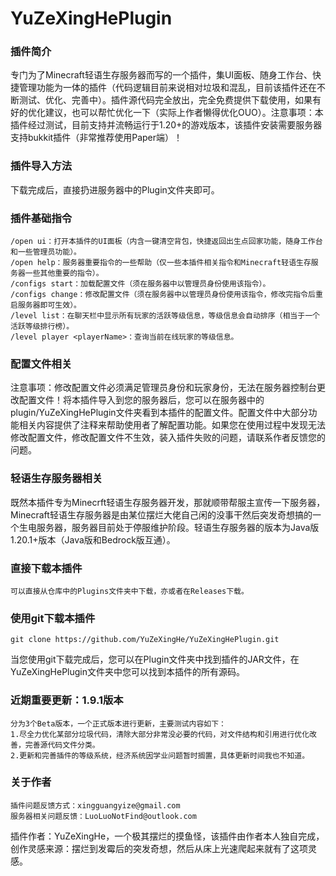# YuZeXingHePlugin
### 插件简介
专门为了Minecraft轻语生存服务器而写的一个插件，集UI面板、随身工作台、快捷管理功能为一体的插件（代码逻辑目前来说相对垃圾和混乱，目前该插件还在不断测试、优化、完善中）。插件源代码完全放出，完全免费提供下载使用，如果有好的优化建议，也可以帮忙优化一下（实际上作者懒得优化OUO）。注意事项：本插件经过测试，目前支持并流畅运行于1.20+的游戏版本，该插件安装需要服务器支持bukkit插件（非常推荐使用Paper端）！
### 插件导入方法
下载完成后，直接扔进服务器中的Plugin文件夹即可。
### 插件基础指令
    /open ui：打开本插件的UI面板（内含一键清空背包，快捷返回出生点回家功能，随身工作台和一些管理员功能）。
    /open help：服务器重要指令的一些帮助（仅一些本插件相关指令和Minecraft轻语生存服务器一些其他重要的指令）。
    /configs start：加载配置文件（须在服务器中以管理员身份使用该指令）。
    /configs change：修改配置文件（须在服务器中以管理员身份使用该指令，修改完指令后重启服务器即可生效）。
    /level list：在聊天栏中显示所有玩家的活跃等级信息，等级信息会自动排序（相当于一个活跃等级排行榜）。
    /level player <playerName>：查询当前在线玩家的等级信息。
### 配置文件相关
注意事项：修改配置文件必须满足管理员身份和玩家身份，无法在服务器控制台更改配置文件！将本插件导入到您的服务器后，您可以在服务器中的plugin/YuZeXingHePlugin文件夹看到本插件的配置文件。配置文件中大部分功能相关内容提供了注释来帮助使用者了解配置功能。如果您在使用过程中发现无法修改配置文件，修改配置文件不生效，装入插件失败的问题，请联系作者反馈您的问题。
### 轻语生存服务器相关
既然本插件专为Minecrft轻语生存服务器开发，那就顺带帮服主宣传一下服务器，Minecraft轻语生存服务器是由某位摆烂大佬自己闲的没事干然后突发奇想搞的一个生电服务器，服务器目前处于停服维护阶段。轻语生存服务器的版本为Java版1.20.1+版本（Java版和Bedrock版互通）。
### 直接下载本插件
    可以直接从仓库中的Plugins文件夹中下载，亦或者在Releases下载。
### 使用git下载本插件
    git clone https://github.com/YuZeXingHe/YuZeXingHePlugin.git
当您使用git下载完成后，您可以在Plugin文件夹中找到插件的JAR文件，在YuZeXingHePlugin文件夹中您可以找到本插件的所有源码。
### 近期重要更新：1.9.1版本
    分为3个Beta版本，一个正式版本进行更新，主要测试内容如下：
    1.尽全力优化某部分垃圾代码，清除大部分非常没必要的代码，对文件结构和引用进行优化改善，完善源代码文件分类。
    2.更新和完善插件的等级系统，经济系统因学业问题暂时搁置，具体更新时间我也不知道。
### 关于作者
    插件问题反馈方式：xingguangyize@gmail.com
    服务器相关问题反馈：LuoLuoNotFind@outlook.com
插件作者：YuZeXingHe，一个极其摆烂的摸鱼怪，该插件由作者本人独自完成，创作灵感来源：摆烂到发霉后的突发奇想，然后从床上光速爬起来就有了这项灵感。
